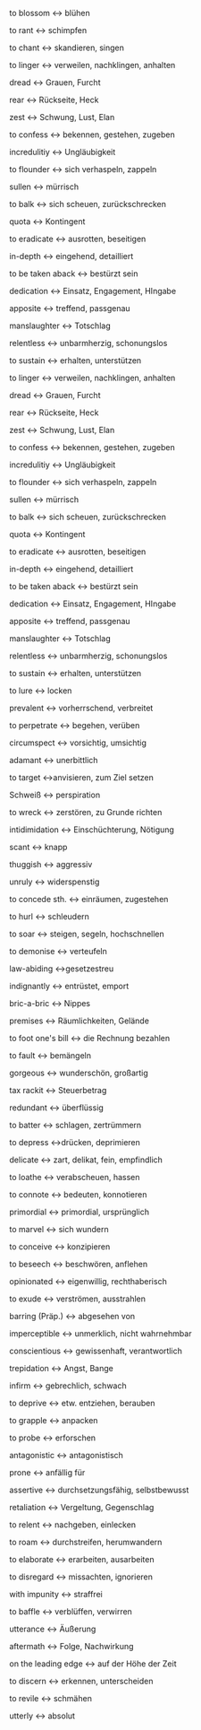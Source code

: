  to blossom <-> blühen

 to rant <-> schimpfen

 to chant <-> skandieren, singen
<!--SR:!2024-09-21,3,230-->

 to linger <-> verweilen, nachklingen, anhalten
<!--SR:!2024-09-20,2,210-->

 dread <-> Grauen, Furcht

 rear <-> Rückseite, Heck
<!--SR:!2024-09-20,2,210-->

 zest <-> Schwung, Lust, Elan
<!--SR:!2024-09-20,2,230-->

 to confess <-> bekennen, gestehen, zugeben

 incredulitiy <-> Ungläubigkeit
<!--SR:!2024-09-20,2,230-->

 to flounder <-> sich verhaspeln, zappeln
<!--SR:!2024-09-19,2,230-->

 sullen <-> mürrisch
<!--SR:!2024-09-20,2,230-->

 to balk <-> sich scheuen, zurückschrecken
<!--SR:!2024-09-20,2,230-->

 quota <-> Kontingent
<!--SR:!2024-09-20,2,230-->

 to eradicate <-> ausrotten, beseitigen

 in-depth <-> eingehend, detailliert
<!--SR:!2024-09-20,2,230-->

 to be taken aback <-> bestürzt sein
<!--SR:!2024-09-20,2,210-->

 dedication <-> Einsatz, Engagement, HIngabe
<!--SR:!2024-09-20,2,230-->

 apposite <-> treffend, passgenau

 manslaughter <-> Totschlag
<!--SR:!2024-09-25,7,250-->
 
 relentless <-> unbarmherzig, schonungslos
<!--SR:!2024-09-20,2,230-->

 to sustain <-> erhalten, unterstützen

 to linger <-> verweilen, nachklingen, anhalten
<!--SR:!2024-09-18,1,210-->

 dread <-> Grauen, Furcht

 rear <-> Rückseite, Heck
<!--SR:!2024-09-18,1,210-->

 zest <-> Schwung, Lust, Elan
<!--SR:!2024-09-14,1,230-->

 to confess <-> bekennen, gestehen, zugeben

 incredulitiy <-> Ungläubigkeit
<!--SR:!2024-09-14,1,230-->

 to flounder <-> sich verhaspeln, zappeln
<!--SR:!2024-09-19,2,230-->

 sullen <-> mürrisch
 <!--SR:!2024-09-14,1,230-->
 
 to balk <-> sich scheuen, zurückschrecken
<!--SR:!2024-09-14,1,230-->

 quota <-> Kontingent
<!--SR:!2024-09-14,1,230-->

 to eradicate <-> ausrotten, beseitigen

 in-depth <-> eingehend, detailliert
<!--SR:!2024-09-14,1,230-->

 to be taken aback <-> bestürzt sein
<!--SR:!2024-09-18,1,210-->

 dedication <-> Einsatz, Engagement, HIngabe
<!--SR:!2024-09-14,1,230-->

 apposite <-> treffend, passgenau

 manslaughter <-> Totschlag
<!--SR:!2024-09-16,3,250-->

 relentless <-> unbarmherzig, schonungslos
<!--SR:!2024-09-14,1,230-->

 to sustain <-> erhalten, unterstützen
<!--SR:!2024-09-16,3,250-->

 to lure <-> locken

 prevalent <-> vorherrschend, verbreitet

 to perpetrate <-> begehen, verüben

 circumspect <-> vorsichtig, umsichtig

 adamant <-> unerbittlich

 to target <->anvisieren, zum Ziel setzen
<!--SR:!2000-01-01,1,250!2024-09-25,7,250-->


Schweiß <-> perspiration
<!--SR:!2024-09-20,2,230-->

to wreck <-> zerstören, zu Grunde richten

intidimidation <-> Einschüchterung, Nötigung

scant <-> knapp

thuggish <-> aggressiv

unruly <-> widerspenstig

to concede sth. <-> einräumen, zugestehen

to hurl <-> schleudern

to soar <-> steigen, segeln, hochschnellen

to demonise <-> verteufeln

law-abiding <->gesetzestreu

indignantly <-> entrüstet, emport

bric-a-bric <-> Nippes

premises <-> Räumlichkeiten, Gelände

to foot one's bill <-> die Rechnung bezahlen

to fault <-> bemängeln

gorgeous <-> wunderschön, großartig

tax rackit <-> Steuerbetrag

redundant <-> überflüssig

to batter <-> schlagen, zertrümmern

to depress <->drücken, deprimieren

delicate <-> zart, delikat, fein, empfindlich

to loathe <-> verabscheuen, hassen

to connote <-> bedeuten, konnotieren

primordial <-> primordial, ursprünglich

to marvel <-> sich wundern

to conceive <-> konzipieren

to beseech <-> beschwören, anflehen

opinionated <-> eigenwillig, rechthaberisch

to exude <-> verströmen, ausstrahlen

barring (Präp.) <-> abgesehen von

imperceptible <-> unmerklich, nicht wahrnehmbar

conscientious <-> gewissenhaft, verantwortlich

trepidation <-> Angst, Bange

infirm <-> gebrechlich, schwach

to deprive <-> etw. entziehen, berauben

to grapple <-> anpacken

to probe <-> erforschen

antagonistic <-> antagonistisch

prone <-> anfällig für

assertive <-> durchsetzungsfähig, selbstbewusst

retaliation <-> Vergeltung, Gegenschlag

to relent <-> nachgeben, einlecken

to roam <-> durchstreifen, herumwandern

to elaborate <-> erarbeiten, ausarbeiten

to disregard <-> missachten, ignorieren

with impunity <-> straffrei

to baffle <-> verblüffen, verwirren

utterance <-> Äußerung

aftermath <-> Folge, Nachwirkung

on the leading edge <-> auf der Höhe der Zeit

to discern <-> erkennen, unterscheiden

to revile <-> schmähen

utterly <-> absolut
